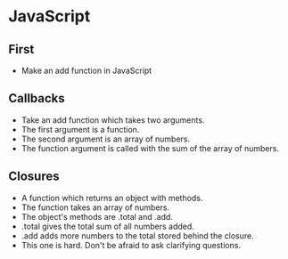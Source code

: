 # JavaScript
## First
* Make an add function in JavaScript

## Callbacks
* Take an add function which takes two arguments.
* The first argument is a function.
* The second argument is an array of numbers.
* The function argument is called with the sum of the array of numbers.

## Closures
* A function which returns an object with methods.
* The function takes an array of numbers.
* The object's methods are .total and .add.
* .total gives the total sum of all numbers added.
* .add adds more numbers to the total stored behind the closure.
* This one is hard. Don't be afraid to ask clarifying questions.

